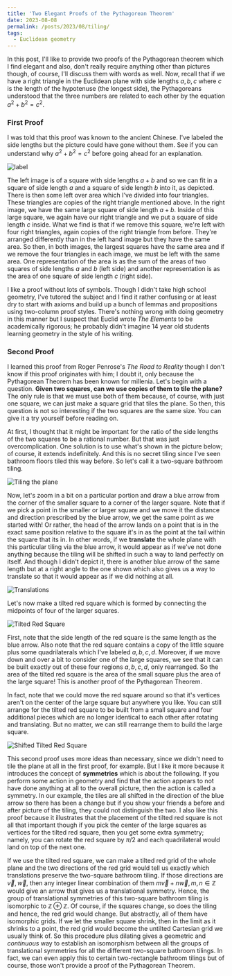 ```yaml
---
title: 'Two Elegant Proofs of the Pythagorean Theorem'
date: 2023-08-08
permalink: /posts/2023/08/tiling/
tags:
  - Euclidean geometry
---
```


In this post, I'll like to provide two proofs of the Pythagorean theorem which I find elegant and also, don't really require anything other than pictures though, of course, I'll discuss them with words as well. Now, recall that if we have a right triangle in the Euclidean plane with side lengths $a,b,c$ where $c$ is the length of the hypotenuse (the longest side), the Pythagoreans understood that the three numbers are related to each other by the equation $a^2 + b^2 = c^2$.

### First Proof

I was told that this proof was known to the ancient Chinese. I've labeled the side lengths but the picture could have gone without them. See if you can understand why $a^2+b^2=c^2$ before going ahead for an explanation.

![label](/files/proof1.png)

The left image is of a square with side lengths $a+b$ and so we can fit in a square of side length $a$ and a square of side length $b$ into it, as depicted. There is then some left over area which I've divided into four triangles. These triangles are copies of the right triangle mentioned above. In the right image, we have the same large square of side length $a+b$. Inside of this large square, we again have our right triangle and we put a square of side length $c$ inside. What we find is that if we remove this square, we're left with four right triangles, again copies of the right triangle from before. They're arranged differently than in the left hand image but they have the same area. So then, in both images, the largest squares have the same area and if we remove the four triangles in each image, we must be left with the same area. One representation of the area is as the sum of the areas of two squares of side lengths $a$ and $b$ (left side) and another representation is as the area of one square of side length $c$ (right side).

I like a proof without lots of symbols. Though I didn't take high school geometry, I've tutored the subject and I find it rather confusing or at least dry to start with axioms and build up a bunch of lemmas and propositions using two-column proof styles. There's nothing wrong with doing geometry in this manner but I suspect that Euclid wrote _The Elements_ to be academically rigorous; he probably didn't imagine 14 year old students learning geometry in the style of his writing.

### Second Proof

I learned this proof from Roger Penrose's _The Road to Reality_ though I don't know if this proof originates with him; I doubt it, only because the Pythagorean Theorem has been known for millenia. Let's begin with a question. **Given two squares, can we use copies of them to tile the plane?** The only rule is that we must use both of them because, of course, with just one square, we can just make a square grid that tiles the plane. So then, this question is not so interesting if the two squares are the same size. You can give it a try yourself before reading on.

At first, I thought that it might be important for the ratio of the side lengths of the two squares to be a rational number. But that was just overcomplication. One solution is to use what's shown in the picture below; of course, it extends indefinitely. And this is no secret tiling since I've seen bathroom floors tiled this way before. So let's call it a two-square bathroom tiling.

![Tiling the plane](/files/tile.png)

Now, let's zoom in a bit on a particular portion and draw a blue arrow from the corner of the smaller square to a corner of the larger square. Note that if we pick a point in the smaller or larger square and we move it the distance and direction prescribed by the blue arrow, we get the same point as we started with! Or rather, the head of the arrow lands on a point that is in the exact same position relative to the square it's in as the point at the tail within the square that its in. In other words, if we **translate** the whole plane with this particular tiling via the blue arrow, it would appear as if we've not done anything because the tiling will be shifted in such a way to land perfectly on itself. And though I didn't depict it, there is another blue arrow of the same length but at a right angle to the one shown which also gives us a way to translate so that it would appear as if we did nothing at all.

![Translations](/files/translation.png)

Let's now make a tilted red square which is formed by connecting the midpoints of four of the larger squares.

![Tilted Red Square](/files/pythagoras1.png)

First, note that the side length of the red square is the same length as the blue arrow. Also note that the red square contains a copy of the little square plus some quadrilaterals which I've labeled $a,b,c,d$. Moreover, if we move down and over a bit to consider one of the large squares, we see that it can be built exactly out of these four regions $a,b,c,d$, only rearranged. So the area of the tilted red square is the area of the small square plus the area of the large square! This is another proof of the Pythagorean Theorem.

In fact, note that we could move the red square around so that it's vertices aren't on the center of the large square but anywhere you like. You can still arrange for the tilted red square to be built from a small square and four additional pieces which are no longer identical to each other after rotating and translating. But no matter, we can still rearrange them to build the large square.

![Shifted Tilted Red Square](/files/pythagoras2.png)

This second proof uses more ideas than necessary, since we didn't need to tile the plane at all in the first proof, for example. But I like it more because it introduces the concept of **symmetries** which is about the following. If you perform some action in geometry and find that the action appears to not have done anything at all to the overall picture, then the action is called a symmetry. In our example, the tiles are all shifted in the direction of the blue arrow so there has been a change but if you show your friends a before and after picture of the tiling, they could not distinguish the two. I also like this proof because it illustrates that the placement of the tilted red square is not all that important though if you pick the center of the large squares as vertices for the tilted red square, then you get some extra symmetry; namely, you can rotate the red square by $\pi/2$ and each quadrilateral would land on top of the next one.

If we use the tilted red square, we can make a tilted red grid of the whole plane and the two directions of the red grid would tell us exactly which translations preserve the two-square bathroom  tiling. If those directions are $\vec{v},\vec{w}$, then any integer linear combination of them $m\vec{v}+n \vec{w}, m,n \in \mathbb{Z}$ would give an arrow that gives us a translational symmetry. Hence, the group of translational symmetries of this two-square bathroom tiling is isomorphic to $\mathbb{Z}\oplus \mathbb{Z}$. Of course, if the squares change, so does the tiling and hence, the red grid would change. But abstractly, all of them have isomorphic grids. If we let the smaller square shrink, then in the limit as it shrinks to a point, the red grid would become the untilted Cartesian grid we usually think of. So this procedure plus dilating gives a geometric and _continuous_ way to establish an isomorphism between all the groups of translational symmetries for all the different two-square bathroom tilings. In fact, we can even apply this to certain two-rectangle bathroom tilings but of course, those won't provide a proof of the Pythagorean Theorem.
